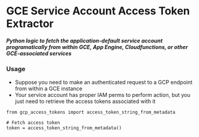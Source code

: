 # GCE Service Account Access Token Extractor

##### Python logic to fetch the application-default service account programatically from within GCE, App Engine, Cloudfunctions, or other GCE-associated services

### Usage
- Suppose you need to make an authenticated request to a GCP endpoint from within a GCE instance
- Your service account has proper IAM perms to perform action, but you just need to retrieve the access tokens associated with it
```python3
from gcp_access_tokens import access_token_string_from_metadata

# Fetch access token
token = access_token_string_from_metadata()
```
